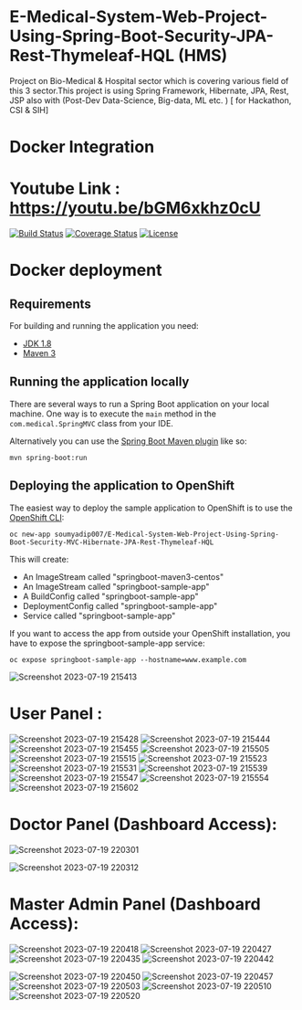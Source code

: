 # E-Medical-System-Web-Project-Using-Spring-Boot-Security-JPA-Rest-Thymeleaf-HQL (HMS)
Project on Bio-Medical &amp; Hospital sector which is covering various field of this 3 sector.This project is using Spring Framework, Hibernate, JPA, Rest, JSP also with (Post-Dev Data-Science, Big-data, ML etc. ) [ for Hackathon, CSI &amp; SIH]

# Docker Integration

# Youtube Link : https://youtu.be/bGM6xkhz0cU

[![Build Status](https://travis-ci.org/codecentric/springboot-sample-app.svg?branch=master)](https://travis-ci.org/codecentric/springboot-sample-app)
[![Coverage Status](https://coveralls.io/repos/github/codecentric/springboot-sample-app/badge.svg?branch=master)](https://coveralls.io/github/codecentric/springboot-sample-app?branch=master)
[![License](http://img.shields.io/:license-apache-blue.svg)](http://www.apache.org/licenses/LICENSE-2.0.html)


# Docker deployment 
## Requirements

For building and running the application you need:

- [JDK 1.8](http://www.oracle.com/technetwork/java/javase/downloads/jdk8-downloads-2133151.html)
- [Maven 3](https://maven.apache.org)

## Running the application locally

There are several ways to run a Spring Boot application on your local machine. One way is to execute the `main` method in the `com.medical.SpringMVC` class from your IDE.

Alternatively you can use the [Spring Boot Maven plugin](https://docs.spring.io/spring-boot/docs/current/reference/html/build-tool-plugins-maven-plugin.html) like so:

```shell
mvn spring-boot:run
```

## Deploying the application to OpenShift

The easiest way to deploy the sample application to OpenShift is to use the [OpenShift CLI](https://docs.openshift.org/latest/cli_reference/index.html):

```shell
oc new-app soumyadip007/E-Medical-System-Web-Project-Using-Spring-Boot-Security-MVC-Hibernate-JPA-Rest-Thymeleaf-HQL
```

This will create:

* An ImageStream called "springboot-maven3-centos"
* An ImageStream called "springboot-sample-app"
* A BuildConfig called "springboot-sample-app"
* DeploymentConfig called "springboot-sample-app"
* Service called "springboot-sample-app"

If you want to access the app from outside your OpenShift installation, you have to expose the springboot-sample-app service:

```shell
oc expose springboot-sample-app --hostname=www.example.com
```

![Screenshot 2023-07-19 215413](https://github.com/VaishnaviKawale/Java-e-healthcare-/assets/116081386/ba6549a9-f751-4915-8166-b409ddfabd5b)


# User Panel :
![Screenshot 2023-07-19 215428](https://github.com/VaishnaviKawale/Java-e-healthcare-/assets/116081386/2941f062-e892-497a-9228-f398ffca4af6)
![Screenshot 2023-07-19 215444](https://github.com/VaishnaviKawale/Java-e-healthcare-/assets/116081386/e2011d4e-0997-4dab-844b-bf2703833ab8)
![Screenshot 2023-07-19 215455](https://github.com/VaishnaviKawale/Java-e-healthcare-/assets/116081386/b1b05e3d-cdc7-46fe-b9eb-53b6c28acce6)
![Screenshot 2023-07-19 215505](https://github.com/VaishnaviKawale/Java-e-healthcare-/assets/116081386/8ba828c3-c1e9-4b7b-b487-3ef61c9c9e19)
![Screenshot 2023-07-19 215515](https://github.com/VaishnaviKawale/Java-e-healthcare-/assets/116081386/588cc6dc-a84a-416a-b5d4-ebfbdb45e2e9)
![Screenshot 2023-07-19 215523](https://github.com/VaishnaviKawale/Java-e-healthcare-/assets/116081386/d8fb05d9-901a-4dc4-a2a3-24f709a90479)
![Screenshot 2023-07-19 215531](https://github.com/VaishnaviKawale/Java-e-healthcare-/assets/116081386/641e3195-e2bd-44c4-ad53-516a128bc0b6)
![Screenshot 2023-07-19 215539](https://github.com/VaishnaviKawale/Java-e-healthcare-/assets/116081386/20c63ab9-dfca-482d-a124-48515747442a)
![Screenshot 2023-07-19 215547](https://github.com/VaishnaviKawale/Java-e-healthcare-/assets/116081386/c361df0c-b321-4f98-8995-069f46cee4ae)
![Screenshot 2023-07-19 215554](https://github.com/VaishnaviKawale/Java-e-healthcare-/assets/116081386/b7a6865e-e9b1-4346-8904-b5fc05ed558d)
![Screenshot 2023-07-19 215602](https://github.com/VaishnaviKawale/Java-e-healthcare-/assets/116081386/51cb7d02-30e8-402e-857d-34a3db51ee9d)




# Doctor Panel (Dashboard Access):
![Screenshot 2023-07-19 220301](https://github.com/VaishnaviKawale/Java-e-healthcare-/assets/116081386/48ee2e80-75e1-467f-9fac-966ee501447e)

![Screenshot 2023-07-19 220312](https://github.com/VaishnaviKawale/Java-e-healthcare-/assets/116081386/5e5ef265-cc58-4fa2-b847-de1acf5c2065)



# Master Admin Panel (Dashboard Access):
![Screenshot 2023-07-19 220418](https://github.com/VaishnaviKawale/Java-e-healthcare-/assets/116081386/3c59ab23-1a4a-405d-9000-5a2f8142aa16)
![Screenshot 2023-07-19 220427](https://github.com/VaishnaviKawale/Java-e-healthcare-/assets/116081386/2c8f1951-85e4-4fe0-a4db-5819b98dc8f9)
![Screenshot 2023-07-19 220435](https://github.com/VaishnaviKawale/Java-e-healthcare-/assets/116081386/ca9c2049-1e23-4524-a8d8-60c4eeb32220)
![Screenshot 2023-07-19 220442](https://github.com/VaishnaviKawale/Java-e-healthcare-/assets/116081386/eb434cd1-b893-4bd7-b015-5b562d593601)

![Screenshot 2023-07-19 220450](https://github.com/VaishnaviKawale/Java-e-healthcare-/assets/116081386/82231efd-30f3-403d-acdd-092549a7a818)
![Screenshot 2023-07-19 220457](https://github.com/VaishnaviKawale/Java-e-healthcare-/assets/116081386/4e8a1250-465e-48af-8f99-9cc902f999d1)
![Screenshot 2023-07-19 220503](https://github.com/VaishnaviKawale/Java-e-healthcare-/assets/116081386/3720bfe3-840e-4ed8-adcf-3b1a5384c213)
![Screenshot 2023-07-19 220510](https://github.com/VaishnaviKawale/Java-e-healthcare-/assets/116081386/c0d3faae-5ac0-4efc-b58c-49afa6cf6daf)
![Screenshot 2023-07-19 220520](https://github.com/VaishnaviKawale/Java-e-healthcare-/assets/116081386/3dd0106c-943a-42cf-9aac-07491ef34a8c)


